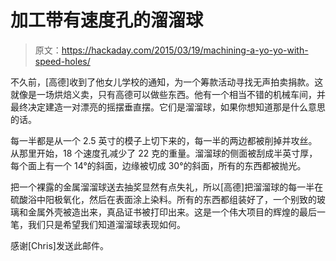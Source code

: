 # 加工带有速度孔的溜溜球

> 原文：<https://hackaday.com/2015/03/19/machining-a-yo-yo-with-speed-holes/>

不久前，[高德]收到了他女儿学校的通知，为一个筹款活动寻找无声拍卖捐款。这就像是一场烘焙义卖，只有高德可以做些东西。他有一个相当不错的机械车间，并最终决定建造一对漂亮的摇摆垂直摆。它们是溜溜球，如果你想知道那是什么意思的话。

每一半都是从一个 2.5 英寸的模子上切下来的，每一半的两边都被削掉并攻丝。从那里开始，18 个速度孔减少了 22 克的重量。溜溜球的侧面被刮成半英寸厚，每个面上有一个 14°的斜面，边缘被切成 30°的斜面，所有的东西都被抛光。

把一个裸露的金属溜溜球送去抽奖显然有点失礼，所以[高德]把溜溜球的每一半在硫酸浴中阳极氧化，然后在表面涂上染料。所有的东西都组装好了，一个别致的玻璃和金属外壳被造出来，真品证书被打印出来。这是一个伟大项目的辉煌的最后一笔，我们只是希望我们知道溜溜球表现如何。

感谢[Chris]发送此邮件。